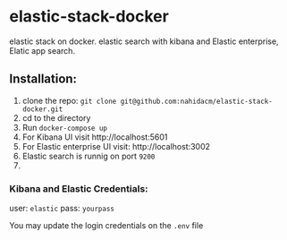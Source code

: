# elastic-stack-docker
elastic stack on docker. elastic search with kibana and Elastic enterprise, Elatic app search.

## Installation:
1. clone the repo: `git clone git@github.com:nahidacm/elastic-stack-docker.git`
2. cd to the directory
3. Run `docker-compose up`
4. For Kibana UI visit http://localhost:5601
5. For Elastic enterprise UI visit: http://localhost:3002
6. Elastic search is runnig on port `9200`
7. 

### Kibana and Elastic Credentials: 
  user: `elastic`
  pass: `yourpass`
  
You may update the login credentials on the `.env` file
